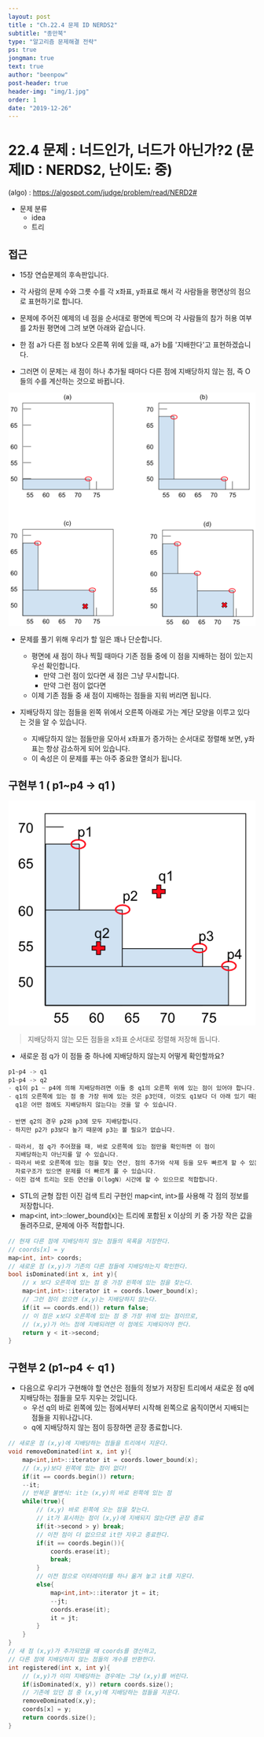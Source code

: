 ```yaml
---
layout: post
title : "Ch.22.4 문제 ID NERDS2"
subtitle: "종만북"
type: "알고리즘 문제해결 전략"
ps: true
jongman: true
text: true
author: "beenpow"
post-header: true
header-img: "img/1.jpg"
order: 1
date: "2019-12-26"
---
```


# 22.4 문제 : 너드인가, 너드가 아닌가?2 (문제ID : NERDS2, 난이도: 중)
(algo) : <https://algospot.com/judge/problem/read/NERD2#>

- 문제 분류
    - idea
    - 트리

## 접근

- 15장 연습문제의 후속판입니다.
- 각 사람의 문제 수와 그릇 수를 각 x좌표, y좌표로 해서 각 사람들을 평면상의 점으로 표현하기로
  합니다.

- 문제에 주어진 예제의 네 점을 순서대로 평면에 찍으며 각 사람들의 참가 허용 여부를 2차원 평면에 그려
  보면 아래와 같습니다.

- 한 점 a가 다른 점 b보다 오른쪽 위에 있을 때, a가 b를 '지배한다'고 표현하겠습니다.
- 그러면 이 문제는 새 점이 하나 추가될 때마다 다른 점에 지배당하지 않는 점, 즉 O들의 수를 계산하는
  것으로 바뀝니다.

![img1](/img/2019-12-26-Jongman-ch22-4-1.png)


- 문제를 풀기 위해 우리가 할 일은 꽤나 단순합니다.
    - 평면에 새 점이 하나 찍힐 때마다 기존 점들 중에 이 점을 지배하는 점이 있는지 우선 확인합니다.
        - 만약 그런 점이 있다면 새 점은 그냥 무시합니다.
        - 만약 그런 점이 없다면
    - 이제 기존 점들 중 새 점이 지배하는 점들을 지워 버리면 됩니다.

- 지배당하지 않는 점들을 왼쪽 위에서 오른쪽 아래로 가는 계단 모양을 이루고 있다는 것을 알 수
  있습니다.
  - 지배당하지 않는 점들만을 모아서 x좌표가 증가하는 순서대로 정렬해 보면, y좌표는 항상 감소하게
    되어 있습니다.
  - 이 속성은 이 문제를 푸는 아주 중요한 열쇠가 됩니다.

## 구현부 1 ( p1~p4 -> q1 )

![img2](/img/2019-12-26-Jongman-ch22-4-2.png)

> 지배당하지 않는 모든 점들을 x좌표 순서대로 정렬해 저장해 둡니다.
- 새로운 점 q가 이 점들 중 하나에 지배당하지 않는지 어떻게 확인할까요?

```cpp
p1~p4 -> q1
p1~p4 -> q2
- q1이 p1 ~ p4에 의해 지배당하려면 이들 중 q1의 오른쪽 위에 있는 점이 있어야 합니다.
- q1의 오른쪽에 있는 점 중 가장 위에 있는 것은 p3인데, 이것도 q1보다 더 아래 있기 때문에
  q1은 어떤 점에도 지배당하지 않는다는 것을 알 수 있습니다.

- 반면 q2의 경우 p2와 p3에 모두 지배당합니다.
- 하지만 p2가 p3보다 높기 때문에 p3는 볼 필요가 없습니다.

- 따라서, 점 q가 주어졌을 때, 바로 오른쪽에 있는 점만을 확인하면 이 점이 
  지배당하는지 아닌지를 알 수 있습니다.
- 따라서 바로 오른쪽에 있는 점을 찾는 연산, 점의 추가와 삭제 등을 모두 빠르게 할 수 있는
  자료구조가 있으면 문제를 더 빠르게 풀 수 있습니다.
- 이진 검색 트리는 모든 연산을 O(logN) 시간에 할 수 있으므로 적합합니다.
```

- STL의 균형 잡힌 이진 검색 트리 구현인 map<int, int>를 사용해 각 점의 정보를 저장합니다.
- map<int, int>::lower_bound(x)는 트리에 포함된 x 이상의 키 중 가장 작은 값을 돌려주므로, 문제에
  아주 적합합니다.

```cpp
// 현재 다른 점에 지배당하지 않는 점들의 목록을 저장한다.
// coords[x] = y
map<int, int> coords;
// 새로운 점 (x,y)가 기존의 다른 점들에 지배당하는지 확인한다.
bool isDominated(int x, int y){
    // x 보다 오른쪽에 있는 점 중 가장 왼쪽에 있는 점을 찾는다.
    map<int,int>::iterator it = coords.lower_bound(x);
    // 그런 점이 없으면 (x,y)는 지배당하지 않는다.
    if(it == coords.end()) return false;
    // 이 점은 x보다 오른쪽에 있는 점 중 가장 위에 있는 점이므로,
    // (x,y)가 어느 점에 지배되려면 이 점에도 지배되어야 한다.
    return y < it->second;
}

```

## 구현부 2 (p1~p4 <- q1 )

- 다음으로 우리가 구현해야 할 연산은 점들의 정보가 저장된 트리에서 새로운 점 q에 지배당하는 점들을
  모두 지우는 것입니다.
  - 우선 q의 바로 왼쪽에 있는 점에서부터 시작해 왼쪽으로 움직이면서 지배되는 점들을 지워나갑니다.
  - q에 지배당하지 않는 점이 등장하면 곧장 종료합니다.

```cpp
// 새로운 점 (x,y)에 지배당하는 점들을 트리에서 지운다.
void removeDominated(int x, int y){
    map<int,int>::iterator it = coords.lower_bound(x);
    // (x,y)보다 왼쪽에 있는 점이 없다!
    if(it == coords.begin()) return;
    --it;
    // 반복문 불변식: it는 (x,y)의 바로 왼쪽에 있는 점
    while(true){
        // (x,y) 바로 왼쪽에 오는 점을 찾는다.
        // it가 표시하는 점이 (x,y)에 지배되지 않는다면 곧장 종료
        if(it->second > y) break;
        // 이전 점이 더 없으므로 it만 지우고 종료한다.
        if(it == coords.begin()){
            coords.erase(it);
            break;
        }
        // 이전 점으로 이터레이터를 하나 옮겨 놓고 it를 지운다.
        else{
            map<int,int>::iterator jt = it;
            --jt;
            coords.erase(it);
            it = jt;
        }
    }
}
// 새 점 (x,y)가 추가되었을 때 coords를 갱신하고,
// 다른 점에 지배당하지 않는 점들의 개수를 반환한다.
int registered(int x, int y){
    // (x,y)가 이미 지배당하는 경우에는 그냥 (x,y)를 버린다.
    if(isDominated(x, y)) return coords.size();
    // 기존에 있던 점 중 (x,y)에 지배당하는 점들을 지운다.
    removeDominated(x,y);
    coords[x] = y;
    return coords.size();
}
```


